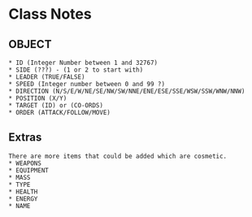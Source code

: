 # Class Notes
## OBJECT
    * ID (Integer Number between 1 and 32767)
    * SIDE (???) - (1 or 2 to start with)
    * LEADER (TRUE/FALSE)
    * SPEED (Integer number between 0 and 99 ?)
    * DIRECTION (N/S/E/W/NE/SE/NW/SW/NNE/ENE/ESE/SSE/WSW/SSW/WNW/NNW)
    * POSITION (X/Y)
    * TARGET (ID) or (CO-ORDS)
    * ORDER (ATTACK/FOLLOW/MOVE)

## Extras
    There are more items that could be added which are cosmetic.
    * WEAPONS
    * EQUIPMENT
    * MASS
    * TYPE
    * HEALTH
    * ENERGY
    * NAME
